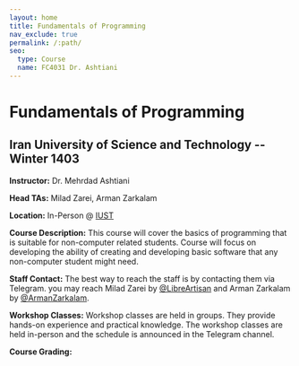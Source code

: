 ```yaml
---
layout: home
title: Fundamentals of Programming
nav_exclude: true
permalink: /:path/
seo:
  type: Course
  name: FC4031 Dr. Ashtiani
---
```


# Fundamentals of Programming

## Iran University of Science and Technology -- Winter 1403

**Instructor:** Dr. Mehrdad Ashtiani

**Head TAs:** Milad Zarei, Arman Zarkalam

**Location:** In-Person @ [IUST](https://ce-inter.iust.ac.ir/)

**Course Description:** This course will cover the basics of programming that is suitable
for non-computer related students. Course will focus on developing the ability of creating
and developing basic software that any non-computer student might need.

**Staff Contact:** The best way to reach the staff is by contacting them via Telegram. you
may reach Milad Zarei by [@LibreArtisan](https://t.me/LibreArtisan) and Arman Zarkalam by
[@ArmanZarkalam](https://t.me/ArmanZarkalam).

**Workshop Classes:** Workshop classes are held in groups. They provide hands-on experience
and practical knowledge. The workshop classes are held in-person and the schedule is announced
in the Telegram channel.

**Course Grading:**